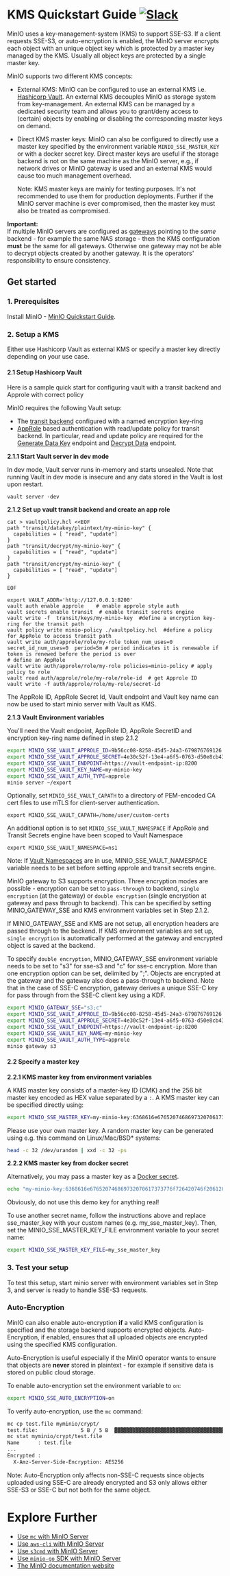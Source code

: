 # KMS Quickstart Guide [![Slack](https://slack.min.io/slack?type=svg)](https://slack.min.io)

MinIO uses a key-management-system (KMS) to support SSE-S3. If a client requests SSE-S3, or auto-encryption
is enabled, the MinIO server encrypts each object with an unique object key which is protected by a master key
managed by the KMS. Usually all object keys are protected by a single master key.

MinIO supports two different KMS concepts:
 - External KMS:
   MinIO can be configured to use an external KMS i.e. [Hashicorp Vault](https://www.vaultproject.io/).
   An external KMS decouples MinIO as storage system from key-management. An external KMS can
   be managed by a dedicated security team and allows you to grant/deny access to (certain) objects
   by enabling or disabling the corresponding master keys on demand.

- Direct KMS master keys:
   MinIO can also be configured to directly use a master key specified by the environment variable `MINIO_SSE_MASTER_KEY` or with a docker secret key.
   Direct master keys are useful if the storage backend is not on the same machine as the MinIO server, e.g.,
   if network drives or MinIO gateway is used and an external KMS would cause too much management overhead.  
   
   Note: KMS master keys are mainly for testing purposes. It's not recommended to use them for production deployments.
   Further if the MinIO server machine is ever compromised, then the master key must also be treated as compromised.

**Important:**  
If multiple MinIO servers are configured as [gateways](https://github.com/minio/minio/blob/master/docs/gateway/README.md)
pointing to the *same* backend - for example the same NAS storage - then the KMS configuration **must** be the same for
all gateways. Otherwise one gateway may not be able to decrypt objects created by another gateway. It is the operators' 
responsibility to ensure consistency.

## Get started

### 1. Prerequisites
Install MinIO - [MinIO Quickstart Guide](https://docs.min.io/docs/minio-quickstart-guide).

### 2. Setup a KMS

Either use Hashicorp Vault as external KMS or specify a master key directly depending on your use case.

#### 2.1 Setup Hashicorp Vault

Here is a sample quick start for configuring vault with a transit backend and Approle with correct policy 

MinIO requires the following Vault setup:
- The [transit backend](https://www.vaultproject.io/api/secret/transit/index.html) configured with a named encryption key-ring
- [AppRole](https://www.vaultproject.io/docs/auth/approle.html) based authentication with read/update policy for transit backend. In particular, read and update policy are required for the [Generate Data Key](https://www.vaultproject.io/api/secret/transit/index.html#generate-data-key) endpoint and [Decrypt Data](https://www.vaultproject.io/api/secret/transit/index.html#decrypt-data) endpoint.

**2.1.1 Start Vault server in dev mode**

In dev mode, Vault server runs in-memory and starts unsealed. Note that running Vault in dev mode is insecure and any data stored in the Vault is lost upon restart.

```
vault server -dev
```

**2.1.2 Set up vault transit backend and create an app role**

```
cat > vaultpolicy.hcl <<EOF
path "transit/datakey/plaintext/my-minio-key" { 
  capabilities = [ "read", "update"]
}
path "transit/decrypt/my-minio-key" { 
  capabilities = [ "read", "update"]
}
path "transit/encrypt/my-minio-key" { 
  capabilities = [ "read", "update"]
}

EOF

export VAULT_ADDR='http://127.0.0.1:8200'
vault auth enable approle    # enable approle style auth
vault secrets enable transit  # enable transit secrets engine
vault write -f  transit/keys/my-minio-key  #define a encryption key-ring for the transit path
vault policy write minio-policy ./vaultpolicy.hcl  #define a policy for AppRole to access transit path
vault write auth/approle/role/my-role token_num_uses=0  secret_id_num_uses=0  period=5m # period indicates it is renewable if token is renewed before the period is over
# define an AppRole
vault write auth/approle/role/my-role policies=minio-policy # apply policy to role
vault read auth/approle/role/my-role/role-id  # get Approle ID
vault write -f auth/approle/role/my-role/secret-id

```

The AppRole ID, AppRole Secret Id, Vault endpoint and Vault key name can now be used to start minio server with Vault as KMS.

**2.1.3 Vault Environment variables**

You'll need the Vault endpoint, AppRole ID, AppRole SecretID and encryption key-ring name defined in step 2.1.2

```sh
export MINIO_SSE_VAULT_APPROLE_ID=9b56cc08-8258-45d5-24a3-679876769126
export MINIO_SSE_VAULT_APPROLE_SECRET=4e30c52f-13e4-a6f5-0763-d50e8cb4321f
export MINIO_SSE_VAULT_ENDPOINT=https://vault-endpoint-ip:8200
export MINIO_SSE_VAULT_KEY_NAME=my-minio-key
export MINIO_SSE_VAULT_AUTH_TYPE=approle
minio server ~/export
```

Optionally, set `MINIO_SSE_VAULT_CAPATH` to a directory of PEM-encoded CA cert files to use mTLS for client-server authentication.

```
export MINIO_SSE_VAULT_CAPATH=/home/user/custom-certs
```

An additional option is to set `MINIO_SSE_VAULT_NAMESPACE` if AppRole and Transit Secrets engine have been scoped to Vault Namespace

```
export MINIO_SSE_VAULT_NAMESPACE=ns1
```

Note: If [Vault Namespaces](https://learn.hashicorp.com/vault/operations/namespaces) are in use, MINIO_SSE_VAULT_NAMESPACE variable needs to be set before setting approle and transit secrets engine.

MinIO gateway to S3 supports encryption. Three encryption modes are possible - encryption can be set to ``pass-through`` to backend, ``single encryption`` (at the gateway) or ``double encryption`` (single encryption at gateway and pass through to backend). This can be specified by setting MINIO_GATEWAY_SSE and KMS environment variables set in Step 2.1.2.

If MINIO_GATEWAY_SSE and KMS are not setup, all encryption headers are passed through to the backend. If KMS environment variables are set up, ``single encryption`` is automatically performed at the gateway and encrypted object is saved at the backend.

To specify ``double encryption``, MINIO_GATEWAY_SSE environment variable needs to be set to "s3" for sse-s3
and "c" for sse-c encryption. More than one encryption option can be set, delimited by ";". Objects are encrypted at the gateway and the gateway also does a pass-through to backend. Note that in the case of SSE-C encryption, gateway derives a unique SSE-C key for pass through from the SSE-C client key using a KDF.

```sh
export MINIO_GATEWAY_SSE="s3;c"
export MINIO_SSE_VAULT_APPROLE_ID=9b56cc08-8258-45d5-24a3-679876769126
export MINIO_SSE_VAULT_APPROLE_SECRET=4e30c52f-13e4-a6f5-0763-d50e8cb4321f
export MINIO_SSE_VAULT_ENDPOINT=https://vault-endpoint-ip:8200
export MINIO_SSE_VAULT_KEY_NAME=my-minio-key
export MINIO_SSE_VAULT_AUTH_TYPE=approle
minio gateway s3
```

#### 2.2 Specify a master key

**2.2.1 KMS master key from environment variables**

A KMS master key consists of a master-key ID (CMK) and the 256 bit master key encoded as HEX value separated by a `:`.
A KMS master key can be specified directly using:

```sh
export MINIO_SSE_MASTER_KEY=my-minio-key:6368616e676520746869732070617373776f726420746f206120736563726574
```

Please use your own master key. A random master key can be generated using e.g. this command on Linux/Mac/BSD* systems:

```sh
head -c 32 /dev/urandom | xxd -c 32 -ps
```

**2.2.2 KMS master key from docker secret**

Alternatively, you may pass a master key as a [Docker secret](https://docs.docker.com/engine/swarm/secrets/).

```bash
echo "my-minio-key:6368616e676520746869732070617373776f726420746f206120736563726574" | docker secret create sse_master_key
```

Obviously, do not use this demo key for anything real!

To use another secret name, follow the instructions above and replace sse_master_key with your custom names (e.g. my_sse_master_key).
Then, set the MINIO_SSE_MASTER_KEY_FILE environment variable to your secret name:

```bash
export MINIO_SSE_MASTER_KEY_FILE=my_sse_master_key
```

### 3. Test your setup
To test this setup, start minio server with environment variables set in Step 3, and server is ready to handle SSE-S3 requests.

### Auto-Encryption

MinIO can also enable auto-encryption **if** a valid KMS configuration is specified and the storage backend supports
encrypted objects. Auto-Encryption, if enabled, ensures that all uploaded objects are encrypted using the specified
KMS configuration.

Auto-Encryption is useful especially if the MinIO operator wants to ensure that objects are **never** stored in 
plaintext - for example if sensitive data is stored on public cloud storage.

To enable auto-encryption set the environment variable to `on`:

```sh
export MINIO_SSE_AUTO_ENCRYPTION=on
```

To verify auto-encryption, use the `mc` command:

```sh
mc cp test.file myminio/crypt/
test.file:              5 B / 5 B  ▓▓▓▓▓▓▓▓▓▓▓▓▓▓▓▓▓▓▓▓▓▓▓▓▓▓▓▓▓▓▓▓▓▓▓▓▓▓▓▓▓▓▓▓▓▓▓▓▓▓▓▓▓▓▓▓▓▓▓▓▓▓▓▓▓▓▓▓▓▓▓▓▓▓▓▓▓▓▓▓▓▓▓▓▓▓▓▓▓▓▓▓▓▓▓▓▓▓  100.00% 337 B/s 0s
mc stat myminio/crypt/test.file
Name      : test.file
...
Encrypted :
  X-Amz-Server-Side-Encryption: AES256
```

Note: Auto-Encryption only affects non-SSE-C requests since objects uploaded using SSE-C are already encrypted
and S3 only allows either SSE-S3 or SSE-C but not both for the same object.   


# Explore Further

- [Use `mc` with MinIO Server](https://docs.min.io/docs/minio-client-quickstart-guide)
- [Use `aws-cli` with MinIO Server](https://docs.min.io/docs/aws-cli-with-minio)
- [Use `s3cmd` with MinIO Server](https://docs.min.io/docs/s3cmd-with-minio)
- [Use `minio-go` SDK with MinIO Server](https://docs.min.io/docs/golang-client-quickstart-guide)
- [The MinIO documentation website](https://docs.min.io)
